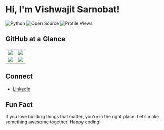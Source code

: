 # Hi, I'm Vishwajit Sarnobat!

![Python](https://img.shields.io/badge/Python-3776AB?style=flat&logo=python&logoColor=white)
![Open Source](https://img.shields.io/badge/Open%20Source-Enthusiast-brightgreen)
![Profile Views](https://komarev.com/ghpvc/?username=vishwajitsarnobat)


## GitHub at a Glance

<table>
  <tr>
    <td align="center">
      <img src="https://github-readme-stats.vercel.app/api?username=vishwajitsarnobat&show_icons=true&theme=radical" />
    </td>
    <td align="center">
      <img src="https://github-readme-streak-stats.herokuapp.com?user=vishwajitsarnobat&theme=radical" />
    </td>
  </tr>
  <tr>
    <td align="center">
      <img src="https://github-readme-stats.vercel.app/api/top-langs/?username=vishwajitsarnobat&layout=compact&theme=radical" />
    </td>
    <td align="center">
      <img src="https://quotes-github-readme.vercel.app/api?type=horizontal&theme=radical" />
    </td>
  </tr>
</table>

## Connect

- [LinkedIn](https://www.linkedin.com/in/vishwajitsarnobat/)

## Fun Fact

If you love building things that matter, you’re in the right place. Let’s make something awesome together!
Happy coding!
